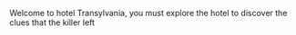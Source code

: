 Welcome to hotel Transylvania, you must explore the hotel to discover the clues that the killer left